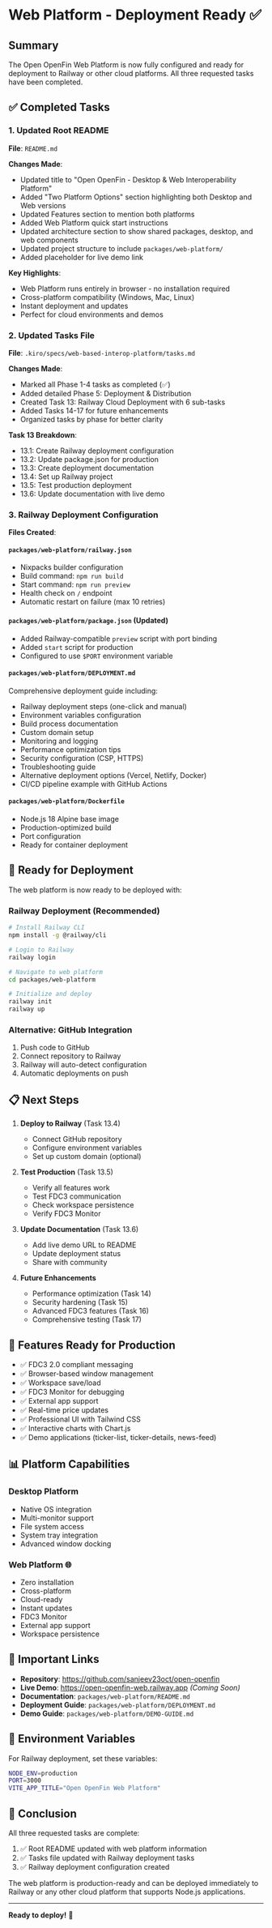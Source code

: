 # Web Platform - Deployment Ready ✅

## Summary

The Open OpenFin Web Platform is now fully configured and ready for deployment to Railway or other cloud platforms. All three requested tasks have been completed.

## ✅ Completed Tasks

### 1. Updated Root README
**File**: `README.md`

**Changes Made**:
- Updated title to "Open OpenFin - Desktop & Web Interoperability Platform"
- Added "Two Platform Options" section highlighting both Desktop and Web versions
- Updated Features section to mention both platforms
- Added Web Platform quick start instructions
- Updated architecture section to show shared packages, desktop, and web components
- Updated project structure to include `packages/web-platform/`
- Added placeholder for live demo link

**Key Highlights**:
- Web Platform runs entirely in browser - no installation required
- Cross-platform compatibility (Windows, Mac, Linux)
- Instant deployment and updates
- Perfect for cloud environments and demos

### 2. Updated Tasks File
**File**: `.kiro/specs/web-based-interop-platform/tasks.md`

**Changes Made**:
- Marked all Phase 1-4 tasks as completed (✅)
- Added detailed Phase 5: Deployment & Distribution
- Created Task 13: Railway Cloud Deployment with 6 sub-tasks
- Added Tasks 14-17 for future enhancements
- Organized tasks by phase for better clarity

**Task 13 Breakdown**:
- 13.1: Create Railway deployment configuration
- 13.2: Update package.json for production
- 13.3: Create deployment documentation
- 13.4: Set up Railway project
- 13.5: Test production deployment
- 13.6: Update documentation with live demo

### 3. Railway Deployment Configuration
**Files Created**:

#### `packages/web-platform/railway.json`
- Nixpacks builder configuration
- Build command: `npm run build`
- Start command: `npm run preview`
- Health check on `/` endpoint
- Automatic restart on failure (max 10 retries)

#### `packages/web-platform/package.json` (Updated)
- Added Railway-compatible `preview` script with port binding
- Added `start` script for production
- Configured to use `$PORT` environment variable

#### `packages/web-platform/DEPLOYMENT.md`
Comprehensive deployment guide including:
- Railway deployment steps (one-click and manual)
- Environment variables configuration
- Build process documentation
- Custom domain setup
- Monitoring and logging
- Performance optimization tips
- Security configuration (CSP, HTTPS)
- Troubleshooting guide
- Alternative deployment options (Vercel, Netlify, Docker)
- CI/CD pipeline example with GitHub Actions

#### `packages/web-platform/Dockerfile`
- Node.js 18 Alpine base image
- Production-optimized build
- Port configuration
- Ready for container deployment

## 🚀 Ready for Deployment

The web platform is now ready to be deployed with:

### Railway Deployment (Recommended)
```bash
# Install Railway CLI
npm install -g @railway/cli

# Login to Railway
railway login

# Navigate to web platform
cd packages/web-platform

# Initialize and deploy
railway init
railway up
```

### Alternative: GitHub Integration
1. Push code to GitHub
2. Connect repository to Railway
3. Railway will auto-detect configuration
4. Automatic deployments on push

## 📋 Next Steps

1. **Deploy to Railway** (Task 13.4)
   - Connect GitHub repository
   - Configure environment variables
   - Set up custom domain (optional)

2. **Test Production** (Task 13.5)
   - Verify all features work
   - Test FDC3 communication
   - Check workspace persistence
   - Verify FDC3 Monitor

3. **Update Documentation** (Task 13.6)
   - Add live demo URL to README
   - Update deployment status
   - Share with community

4. **Future Enhancements**
   - Performance optimization (Task 14)
   - Security hardening (Task 15)
   - Advanced FDC3 features (Task 16)
   - Comprehensive testing (Task 17)

## 🎯 Features Ready for Production

- ✅ FDC3 2.0 compliant messaging
- ✅ Browser-based window management
- ✅ Workspace save/load
- ✅ FDC3 Monitor for debugging
- ✅ External app support
- ✅ Real-time price updates
- ✅ Professional UI with Tailwind CSS
- ✅ Interactive charts with Chart.js
- ✅ Demo applications (ticker-list, ticker-details, news-feed)

## 📊 Platform Capabilities

### Desktop Platform
- Native OS integration
- Multi-monitor support
- File system access
- System tray integration
- Advanced window docking

### Web Platform 🌐
- Zero installation
- Cross-platform
- Cloud-ready
- Instant updates
- FDC3 Monitor
- External app support
- Workspace persistence

## 🔗 Important Links

- **Repository**: https://github.com/sanjeev23oct/open-openfin
- **Live Demo**: https://open-openfin-web.railway.app *(Coming Soon)*
- **Documentation**: `packages/web-platform/README.md`
- **Deployment Guide**: `packages/web-platform/DEPLOYMENT.md`
- **Demo Guide**: `packages/web-platform/DEMO-GUIDE.md`

## 📝 Environment Variables

For Railway deployment, set these variables:

```bash
NODE_ENV=production
PORT=3000
VITE_APP_TITLE="Open OpenFin Web Platform"
```

## 🎉 Conclusion

All three requested tasks are complete:
1. ✅ Root README updated with web platform information
2. ✅ Tasks file updated with Railway deployment tasks
3. ✅ Railway deployment configuration created

The web platform is production-ready and can be deployed immediately to Railway or any other cloud platform that supports Node.js applications.

---

**Ready to deploy!** 🚀
